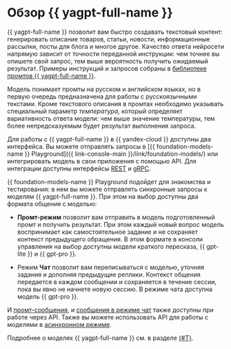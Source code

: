 # Обзор {{ yagpt-full-name }}

{{ yagpt-full-name }} позволит вам быстро создавать текстовый контент: генерировать описание товаров, статьи, новости, информационные рассылки, посты для блога и многое другое. Качество ответа нейросети напрямую зависит от точности переданной инструкции: чем точнее вы опишете свой запрос, тем выше вероятность получить ожидаемый результат. Примеры инструкций и запросов собраны в [библиотеке промтов {{ yagpt-full-name }}](../../prompts/yandexgpt/index.md).

Модель понимает промты на русском и английском языках, но в первую очередь предназначена для работы с русскоязычными текстами. Кроме текстового описания в промтах необходимо указывать специальный параметр _температура_, который определяет вариативность ответа модели: чем выше значение температуры, тем более непредсказуемым будет результат выполнения запроса.

Для работы с {{ yagpt-full-name }} в {{ yandex-cloud }} доступны два интерфейса. Вы можете отправлять запросы в [{{ foundation-models-name }} Playground]({{ link-console-main }}/link/foundation-models/) или интегрировать модель в свои приложения с помощью API. Для интеграции доступны интерфейсы [REST](../../text-generation/api-ref/index.md) и [gRPC](../../text-generation/api-ref/grpc/index.md).

{{ foundation-models-name }} Playground подойдет для знакомства и тестирования: в нем вы можете отправлять синхронные запросы к моделям {{ yagpt-full-name }}. При этом на выбор доступны два формата общения с моделью:

* **Промт-режим** позволит вам отправить в модель подготовленный промт и получить результат. При этом каждый новый вопрос модель воспринимает как самостоятельное задание и не сохраняет контекст предыдущего обращения. В этом формате в консоли управления на выбор доступны модели краткого пересказа, {{ gpt-lite }} и {{ gpt-pro }}.

* Режим **Чат** позволит вам переписываться с моделью, уточняя задания и дополняя предыдущие реплики. Контекст общения передается в каждом сообщении и сохраняется в течение сессии, пока вы явно не начнете новую сессию. В режиме чата доступна модель {{ gpt-pro }}.

И [промт-сообщения](../../operations/yandexgpt/create-prompt.md), и [сообщения в режиме чат](../../operations/yandexgpt/create-chat.md) также доступны при работе через API. Также вы можете использовать API для работы с моделями в [асинхронном режиме](../../operations/yandexgpt/async-request.md).

Подробнее о моделях {{ yagpt-full-name }} см. в разделе [{#T}](models.md).

